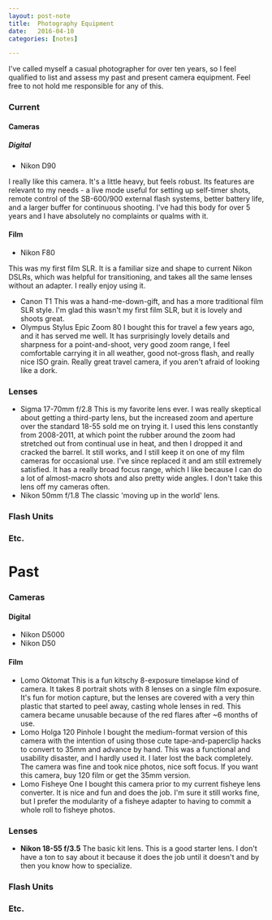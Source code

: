 ```yaml
---
layout: post-note
title:  Photography Equipment
date:   2016-04-10
categories: [notes]

---
```


I've called myself a casual photographer for over ten years, 
so I feel qualified to list and assess my past and present camera 
equipment. Feel free to not hold me responsible for any of this.

### Current


#### Cameras

##### Digital
+ Nikon D90

I really like this camera. It's a little heavy, but feels robust. Its features are relevant to my needs - a live mode useful for setting up self-timer shots, remote control of the SB-600/900 external flash systems, better battery life, and a larger buffer for continuous shooting. I've had this body for over 5 years and I have absolutely no complaints or qualms with it. 

#### Film
+ Nikon F80

This was my first film SLR. It is a familiar size and shape to current Nikon DSLRs, which was helpful for transitioning, and takes all the same lenses without an adapter. I really enjoy using it.
+ Canon T1
This was a hand-me-down-gift, and has a more traditional film SLR style. I'm glad this wasn't my first film SLR, but it is lovely and shoots great. 
+ Olympus Stylus Epic Zoom 80
I bought this for travel a few years ago, and it has served me well. It has surprisingly lovely details and sharpness for a point-and-shoot, very good zoom range, I feel comfortable carrying it in all weather, good not-gross flash, and really nice ISO grain. Really great travel camera, if you aren't afraid of looking like a dork.

### Lenses
+ Sigma 17-70mm f/2.8 
This is my favorite lens ever. I was really skeptical about getting a third-party lens, but the increased zoom and aperture over the standard 18-55 sold me on trying it. I used this lens constantly from 2008-2011, at which point the rubber around the zoom had stretched out from continual use in heat, and then I dropped it and cracked the barrel. It still works, and I still keep it on one of my film cameras for occasional use. I've since replaced it and am still extremely satisfied. It has a really broad focus range, which I like because I can do a lot of almost-macro shots and also pretty wide angles. I  don't take this lens off my cameras often.
+ Nikon 50mm f/1.8
The classic 'moving up in the world' lens. 

### Flash Units

### Etc.

Past
========

### Cameras

#### Digital
+ Nikon D5000
+ Nikon D50

#### Film
+ Lomo Oktomat
This is a fun kitschy 8-exposure timelapse kind of camera. It takes 8 portrait shots with 8 lenses on a single film exposure. It's fun for motion capture, but the lenses are covered with a very thin plastic that started to peel away, casting whole lenses in red. This camera became unusable because of the red flares after ~6 months of use.
+ Lomo Holga 120 Pinhole
I bought the medium-format version of this camera with the intention of using those cute tape-and-paperclip hacks to convert to 35mm and advance by hand. This was a functional and usability disaster, and I hardly used it. I later lost the back completely. The camera was fine and took nice photos, nice soft focus. If you want this camera, buy 120 film or get the 35mm version.
+ Lomo Fisheye One
I bought this camera prior to my current fisheye lens converter. It is nice and fun and does the job. I'm sure it still works fine, but I prefer the modularity of a fisheye adapter to having to commit a whole roll to fisheye photos.


### Lenses
+ **Nikon 18-55 f/3.5**
The basic kit lens. This is a good starter lens. I don't have a ton to say about it because it does the job until it doesn't and by then you know how to specialize.

### Flash Units

### Etc.
